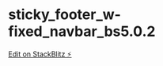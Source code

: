 # sticky_footer_w-fixed_navbar_bs5.0.2

[Edit on StackBlitz ⚡️](https://stackblitz.com/edit/web-platform-mkgz1c)